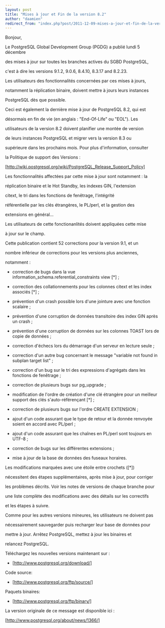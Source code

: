 ```yaml
---
layout: post
title: "Mises à jour et Fin de la version 8.2"
author: "daamien"
redirect_from: "index.php?post/2011-12-09-mises-a-jour-et-fin-de-la-version-8-2 "
---
```




Bonjour,



Le PostgreSQL Global Development Group (PGDG) a publié lundi 5 décembre

des mises à jour sur toutes les branches actives du SGBD PostgreSQL,

c'est à dire les versions 9.1.2, 9.0.6, 8.4.10, 8.3.17 and 8.2.23.



Les utilisateurs des fonctionnalités concernées par ces mises à jours,

notamment la réplication binaire, doivent mettre à jours leurs instances

PostgreSQL dès que possible.



Ceci est également la dernière mise à jour de PostgreSQL 8.2, qui est

désormais en fin de vie (en anglais : "End-Of-Life" ou "EOL"). Les

utilisateurs de la version 8.2 doivent planifier une montée de version

de leurs instances PostgreSQL et migrer vers la version 8.3 ou

supérieure dans les prochains mois. Pour plus d'information, consulter

la Politique de support des Versions :



[http://wiki.postgresql.org/wiki/PostgreSQL_Release_Support_Policy]



Les fonctionnalités affectées par cette mise à jour sont notamment : la

réplication binaire et le Hot Standby, les indexes GIN, l'extension

citext, le tri dans les fonctions de fenêtrage, l'intégrité

référentielle par les clés étrangères, le PL/perl, et la gestion des

extensions en général...

Les utilisateurs de cette fonctionanlités doivent appliquées cette mise

à jour sur le champ.



Cette publication contient 52 corrections pour la version 9.1, et un

nombre inférieur de corrections pour les versions plus anciennes,

notamment :



* correction de bugs dans la vue information_schema.referential_constraints view [*] ;

* correction des collationnements pour les colonnes citext et les index associés [*] ;

* prévention d'un crash possible lors d'une jointure avec une fonction scalaire ;

* prévention d'une corruption de données transitoire des index GIN après un crash ;

* prévention d'une corruption de données sur les colonnes TOAST lors de copie de données ;

* correction d'échecs lors du démarrage d'un serveur en lecture seule ;

* correction d'un autre bug concernant le message "variable not found in subplan target list" ;

* correction d'un bug sur le tri des expressions d'agrégats dans les fonctions de fenêtrage ;

* correction de plusieurs bugs sur pg_upgrade ;

* modification de l'ordre de création d'une clé étrangère pour un meilleur support des clés s'auto-référençant [*] ;

* correction de plusieurs bugs sur l'ordre CREATE EXTENSION ; 

* ajout d'un code assurant que le type de retour et la donnée renvoyée soient en accord avec PL/perl ;

* ajout d'un code assurant que les chaînes en PL/perl sont toujours en UTF-8 ;

* correction de bugs sur les différentes extensions ;

* mise à jour de la base de données des fuseaux horaires.



Les modifications marquées avec une étoile entre crochets ([*])

nécessitent des étapes supplémentaires, après mise à jour, pour corriger

les problèmes décrits. Voir les notes de versions de chaque branche pour

une liste complète des modifications avec des détails sur les correctifs

et les étapes à suivre.



Comme pour les autres versions mineures, les utilisateurs ne doivent pas

nécessairement sauvegarder puis recharger leur base de données pour

mettre à jour. Arrêtez PostgreSQL, mettez à jour les binaires et

relancez PostgreSQL.





Téléchargez les nouvelles versions maintenant sur :

* [http://www.postgresql.org/download/]



Code source:

* [http://www.postgresql.org/ftp/source/]



Paquets binaires:

* [http://www.postgresql.org/ftp/binary/]





La version originale de ce message est disponible ici :

[http://www.postgresql.org/about/news/1366/]